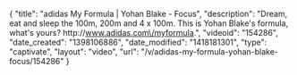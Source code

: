 {
    "title": "adidas My Formula | Yohan Blake - Focus",
    "description": "Dream, eat and sleep the 100m, 200m and 4 x 100m. This is Yohan Blake's formula, what's yours? http:\/\/www.adidas.com\/myformula.",
    "videoid": "154286",
    "date_created": "1398106886",
    "date_modified": "1418181301",
    "type": "captivate",
    "layout": "video",
    "url": "\/v\/adidas-my-formula-yohan-blake-focus\/154286"
}